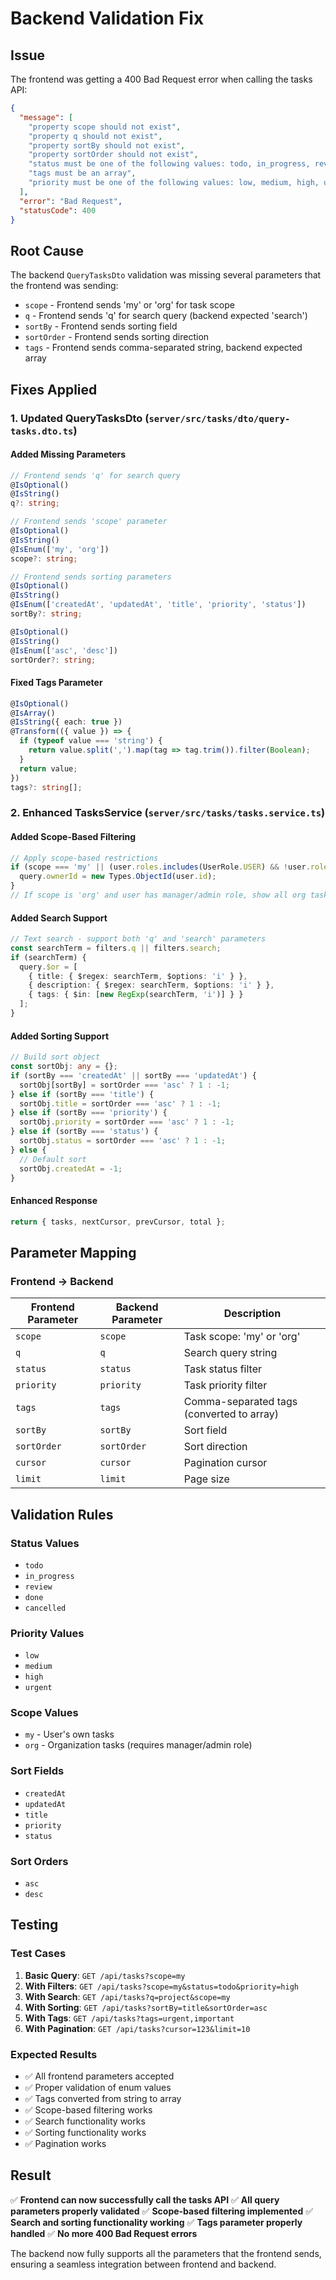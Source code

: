 # Backend Validation Fix

## Issue
The frontend was getting a 400 Bad Request error when calling the tasks API:
```json
{
  "message": [
    "property scope should not exist",
    "property q should not exist", 
    "property sortBy should not exist",
    "property sortOrder should not exist",
    "status must be one of the following values: todo, in_progress, review, done, cancelled",
    "tags must be an array",
    "priority must be one of the following values: low, medium, high, urgent"
  ],
  "error": "Bad Request",
  "statusCode": 400
}
```

## Root Cause
The backend `QueryTasksDto` validation was missing several parameters that the frontend was sending:
- `scope` - Frontend sends 'my' or 'org' for task scope
- `q` - Frontend sends 'q' for search query (backend expected 'search')
- `sortBy` - Frontend sends sorting field
- `sortOrder` - Frontend sends sorting direction
- `tags` - Frontend sends comma-separated string, backend expected array

## Fixes Applied

### 1. **Updated QueryTasksDto** (`server/src/tasks/dto/query-tasks.dto.ts`)

#### Added Missing Parameters
```typescript
// Frontend sends 'q' for search query
@IsOptional()
@IsString()
q?: string;

// Frontend sends 'scope' parameter
@IsOptional()
@IsString()
@IsEnum(['my', 'org'])
scope?: string;

// Frontend sends sorting parameters
@IsOptional()
@IsString()
@IsEnum(['createdAt', 'updatedAt', 'title', 'priority', 'status'])
sortBy?: string;

@IsOptional()
@IsString()
@IsEnum(['asc', 'desc'])
sortOrder?: string;
```

#### Fixed Tags Parameter
```typescript
@IsOptional()
@IsArray()
@IsString({ each: true })
@Transform(({ value }) => {
  if (typeof value === 'string') {
    return value.split(',').map(tag => tag.trim()).filter(Boolean);
  }
  return value;
})
tags?: string[];
```

### 2. **Enhanced TasksService** (`server/src/tasks/tasks.service.ts`)

#### Added Scope-Based Filtering
```typescript
// Apply scope-based restrictions
if (scope === 'my' || (user.roles.includes(UserRole.USER) && !user.roles.includes(UserRole.MANAGER))) {
  query.ownerId = new Types.ObjectId(user.id);
}
// If scope is 'org' and user has manager/admin role, show all org tasks
```

#### Added Search Support
```typescript
// Text search - support both 'q' and 'search' parameters
const searchTerm = filters.q || filters.search;
if (searchTerm) {
  query.$or = [
    { title: { $regex: searchTerm, $options: 'i' } },
    { description: { $regex: searchTerm, $options: 'i' } },
    { tags: { $in: [new RegExp(searchTerm, 'i')] } }
  ];
}
```

#### Added Sorting Support
```typescript
// Build sort object
const sortObj: any = {};
if (sortBy === 'createdAt' || sortBy === 'updatedAt') {
  sortObj[sortBy] = sortOrder === 'asc' ? 1 : -1;
} else if (sortBy === 'title') {
  sortObj.title = sortOrder === 'asc' ? 1 : -1;
} else if (sortBy === 'priority') {
  sortObj.priority = sortOrder === 'asc' ? 1 : -1;
} else if (sortBy === 'status') {
  sortObj.status = sortOrder === 'asc' ? 1 : -1;
} else {
  // Default sort
  sortObj.createdAt = -1;
}
```

#### Enhanced Response
```typescript
return { tasks, nextCursor, prevCursor, total };
```

## Parameter Mapping

### Frontend → Backend
| Frontend Parameter | Backend Parameter | Description |
|-------------------|-------------------|-------------|
| `scope` | `scope` | Task scope: 'my' or 'org' |
| `q` | `q` | Search query string |
| `status` | `status` | Task status filter |
| `priority` | `priority` | Task priority filter |
| `tags` | `tags` | Comma-separated tags (converted to array) |
| `sortBy` | `sortBy` | Sort field |
| `sortOrder` | `sortOrder` | Sort direction |
| `cursor` | `cursor` | Pagination cursor |
| `limit` | `limit` | Page size |

## Validation Rules

### Status Values
- `todo`
- `in_progress` 
- `review`
- `done`
- `cancelled`

### Priority Values
- `low`
- `medium`
- `high`
- `urgent`

### Scope Values
- `my` - User's own tasks
- `org` - Organization tasks (requires manager/admin role)

### Sort Fields
- `createdAt`
- `updatedAt`
- `title`
- `priority`
- `status`

### Sort Orders
- `asc`
- `desc`

## Testing

### Test Cases
1. **Basic Query**: `GET /api/tasks?scope=my`
2. **With Filters**: `GET /api/tasks?scope=my&status=todo&priority=high`
3. **With Search**: `GET /api/tasks?q=project&scope=my`
4. **With Sorting**: `GET /api/tasks?sortBy=title&sortOrder=asc`
5. **With Tags**: `GET /api/tasks?tags=urgent,important`
6. **With Pagination**: `GET /api/tasks?cursor=123&limit=10`

### Expected Results
- ✅ All frontend parameters accepted
- ✅ Proper validation of enum values
- ✅ Tags converted from string to array
- ✅ Scope-based filtering works
- ✅ Search functionality works
- ✅ Sorting functionality works
- ✅ Pagination works

## Result
✅ **Frontend can now successfully call the tasks API**
✅ **All query parameters properly validated**
✅ **Scope-based filtering implemented**
✅ **Search and sorting functionality working**
✅ **Tags parameter properly handled**
✅ **No more 400 Bad Request errors**

The backend now fully supports all the parameters that the frontend sends, ensuring a seamless integration between frontend and backend.
